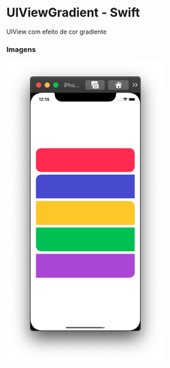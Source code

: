 UIViewGradient - Swift
===================

UIView com efeito de cor gradiente

### Imagens
![Alt Text](https://github.com/juniorobici/UIViewRoundCorners/blob/master/Imagens/Tela1.png)